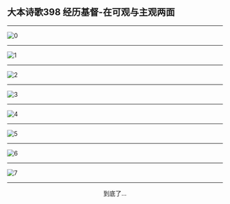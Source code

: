 
## 大本诗歌398 经历基督-在可观与主观两面
        
<div id="aplayer0"></div>

---

<img alt="0" data-original="/data/d0398/0">

---

<img alt="1" data-original="/data/d0398/1">

---

<img alt="2" data-original="/data/d0398/2">

---

<img alt="3" data-original="/data/d0398/3">

---

<img alt="4" data-original="/data/d0398/4">

---

<img alt="5" data-original="/data/d0398/5">

---

<img alt="6" data-original="/data/d0398/6">

---

<img alt="7" data-original="/data/d0398/7">

---

<p style="text-align: center">到底了...</p>

<script src="/js/dist-view.js"></script>

<script>
MAIN.id = 'd0398';
        
const ap0 = new APlayer({
    container: document.getElementById('aplayer0'),
    volume: 1,
    loop: 'none',
    preload: 'none',
    audio: [{
        name: '大本诗歌398.mp3',
        artist: '大本诗歌',
        url: 'https://res.wx.qq.com/voice/getvoice?mediaid=MzI0NTk3MDM5M18yMjQ3NDkyMzYz',
        cover: '/favicon'
    }]
});
</script>
